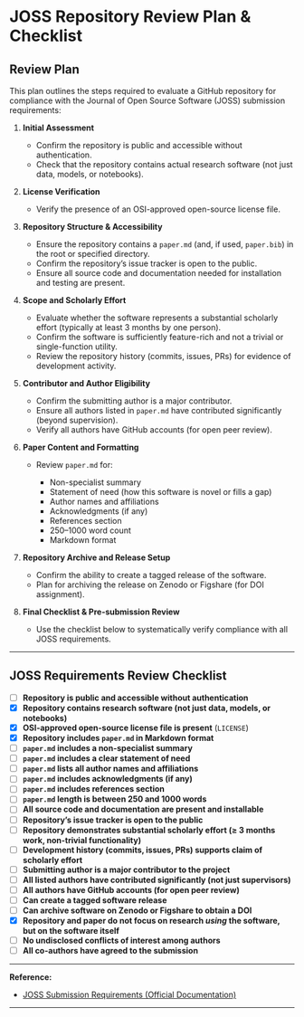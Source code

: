 # JOSS Repository Review Plan & Checklist

## Review Plan

This plan outlines the steps required to evaluate a GitHub repository for compliance with the Journal of Open Source Software (JOSS) submission requirements:

1. **Initial Assessment**

   - Confirm the repository is public and accessible without authentication.
   - Check that the repository contains actual research software (not just data, models, or notebooks).

1. **License Verification**

   - Verify the presence of an OSI-approved open-source license file.

1. **Repository Structure & Accessibility**

   - Ensure the repository contains a `paper.md` (and, if used, `paper.bib`) in the root or specified directory.
   - Confirm the repository’s issue tracker is open to the public.
   - Ensure all source code and documentation needed for installation and testing are present.

1. **Scope and Scholarly Effort**

   - Evaluate whether the software represents a substantial scholarly effort (typically at least 3 months by one person).
   - Confirm the software is sufficiently feature-rich and not a trivial or single-function utility.
   - Review the repository history (commits, issues, PRs) for evidence of development activity.

1. **Contributor and Author Eligibility**

   - Confirm the submitting author is a major contributor.
   - Ensure all authors listed in `paper.md` have contributed significantly (beyond supervision).
   - Verify all authors have GitHub accounts (for open peer review).

1. **Paper Content and Formatting**

   - Review `paper.md` for:

     - Non-specialist summary
     - Statement of need (how this software is novel or fills a gap)
     - Author names and affiliations
     - Acknowledgments (if any)
     - References section
     - 250–1000 word count
     - Markdown format

1. **Repository Archive and Release Setup**

   - Confirm the ability to create a tagged release of the software.
   - Plan for archiving the release on Zenodo or Figshare (for DOI assignment).

1. **Final Checklist & Pre-submission Review**

   - Use the checklist below to systematically verify compliance with all JOSS requirements.

______________________________________________________________________

## JOSS Requirements Review Checklist

- [ ] **Repository is public and accessible without authentication**
- [x] **Repository contains research software (not just data, models, or notebooks)**
- [x] **OSI-approved open-source license file is present** (`LICENSE`)
- [x] **Repository includes `paper.md` in Markdown format**
- [ ] **`paper.md` includes a non-specialist summary**
- [ ] **`paper.md` includes a clear statement of need**
- [ ] **`paper.md` lists all author names and affiliations**
- [ ] **`paper.md` includes acknowledgments (if any)**
- [ ] **`paper.md` includes references section**
- [ ] **`paper.md` length is between 250 and 1000 words**
- [ ] **All source code and documentation are present and installable**
- [ ] **Repository’s issue tracker is open to the public**
- [ ] **Repository demonstrates substantial scholarly effort (≥ 3 months work, non-trivial functionality)**
- [ ] **Development history (commits, issues, PRs) supports claim of scholarly effort**
- [ ] **Submitting author is a major contributor to the project**
- [ ] **All listed authors have contributed significantly (not just supervisors)**
- [ ] **All authors have GitHub accounts (for open peer review)**
- [ ] **Can create a tagged software release**
- [ ] **Can archive software on Zenodo or Figshare to obtain a DOI**
- [x] **Repository and paper do not focus on research *using* the software, but on the software itself**
- [ ] **No undisclosed conflicts of interest among authors**
- [ ] **All co-authors have agreed to the submission**

______________________________________________________________________

**Reference:**

- [JOSS Submission Requirements (Official Documentation)](https://joss.readthedocs.io/en/latest/submitting.html)

______________________________________________________________________

